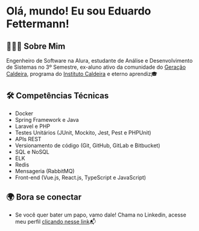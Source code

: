 # Olá, mundo! Eu sou Eduardo Fettermann!

## 👨🏽‍💻 **Sobre Mim**

Engenheiro de Software na Alura, estudante de Análise e Desenvolvimento de Sistemas no 3º Semestre, ex-aluno ativo da comunidade do [Geração Caldeira](https://www.geracaocaldeira.org/), programa do [Instituto Caldeira](https://institutocaldeira.org.br/) e eterno aprendiz🎓

## 🛠️ **Competências Técnicas**
- Docker
- Spring Framework e Java
- Laravel e PHP
- Testes Unitários (JUnit, Mockito, Jest, Pest e PHPUnit)
- APIs REST
- Versionamento de código (Git, GitHub, GitLab e Bitbucket)
- SQL e NoSQL
- ELK
- Redis
- Mensageria (RabbitMQ)
- Front-end (Vue.js, React.js, TypeScript e JavaScript)

## 🌍 **Bora se conectar**
- Se você quer bater um papo, vamo dale! Chama no Linkedin, acesse meu perfil [clicando nesse link](https://www.linkedin.com/in/eduardo-fettermann)📬
